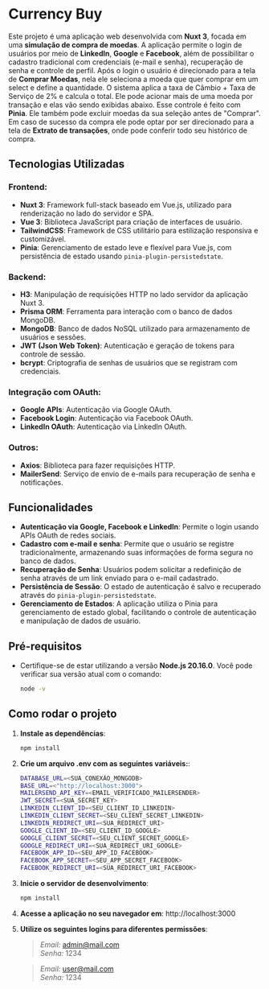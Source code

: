 # Currency Buy

Este projeto é uma aplicação web desenvolvida com **Nuxt 3**, focada em uma **simulação de compra de moedas**. 
A aplicação permite o login de usuários por meio de **LinkedIn**, **Google** e **Facebook**, além de possibilitar o cadastro tradicional com credenciais (e-mail e senha), recuperação de senha e controle de perfil.
Após o login o usuário é direcionado para a tela de **Comprar Moedas**, nela ele seleciona a moeda que quer comprar em um select e define a quantidade. O sistema aplica a taxa de Câmbio + Taxa de Serviço de 2% e calcula o total.
Ele pode acionar mais de uma moeda por transação e elas vão sendo exibidas abaixo. Esse controle é feito com **Pinia**. Ele também pode excluir moedas da sua seleção antes de "Comprar".
Em caso de sucesso da compra ele pode optar por ser direcionado para a tela de **Extrato de transações**, onde pode conferir todo seu histórico de compra.

## Tecnologias Utilizadas

### Frontend:
- **Nuxt 3**: Framework full-stack baseado em Vue.js, utilizado para renderização no lado do servidor e SPA.
- **Vue 3**: Biblioteca JavaScript para criação de interfaces de usuário.
- **TailwindCSS**: Framework de CSS utilitário para estilização responsiva e customizável.
- **Pinia**: Gerenciamento de estado leve e flexível para Vue.js, com persistência de estado usando `pinia-plugin-persistedstate`.

### Backend:
- **H3**: Manipulação de requisições HTTP no lado servidor da aplicação Nuxt 3.
- **Prisma ORM**: Ferramenta para interação com o banco de dados MongoDB.
- **MongoDB**: Banco de dados NoSQL utilizado para armazenamento de usuários e sessões.
- **JWT (Json Web Token)**: Autenticação e geração de tokens para controle de sessão.
- **bcrypt**: Criptografia de senhas de usuários que se registram com credenciais.

### Integração com OAuth:
- **Google APIs**: Autenticação via Google OAuth.
- **Facebook Login**: Autenticação via Facebook OAuth.
- **LinkedIn OAuth**: Autenticação via LinkedIn OAuth.

### Outros:
- **Axios**: Biblioteca para fazer requisições HTTP.
- **MailerSend**: Serviço de envio de e-mails para recuperação de senha e notificações.

## Funcionalidades

- **Autenticação via Google, Facebook e LinkedIn**: Permite o login usando APIs OAuth de redes sociais.
- **Cadastro com e-mail e senha**: Permite que o usuário se registre tradicionalmente, armazenando suas informações de forma segura no banco de dados.
- **Recuperação de Senha**: Usuários podem solicitar a redefinição de senha através de um link enviado para o e-mail cadastrado.
- **Persistência de Sessão**: O estado de autenticação é salvo e recuperado através do `pinia-plugin-persistedstate`.
- **Gerenciamento de Estados**: A aplicação utiliza o Pinia para gerenciamento de estado global, facilitando o controle de autenticação e manipulação de dados de usuário.

## Pré-requisitos

- Certifique-se de estar utilizando a versão **Node.js 20.16.0**. Você pode verificar sua versão atual com o comando:
  ```bash
  node -v

## Como rodar o projeto

1. **Instale as dependências**:
   ```bash
   npm install

2. **Crie um arquivo .env com as seguintes variáveis:**:
    ```bash
    DATABASE_URL=<SUA_CONEXÃO_MONGODB>
    BASE_URL=<"http://localhost:3000">
    MAILERSEND_API_KEY=<EMAIL_VERIFICADO_MAILERSENDER>
    JWT_SECRET=<SUA_SECRET_KEY>
    LINKEDIN_CLIENT_ID=<SEU_CLIENT_ID_LINKEDIN>
    LINKEDIN_CLIENT_SECRET=<SEU_CLIENT_SECRET_LINKEDIN>
    LINKEDIN_REDIRECT_URI=<SUA_REDIRECT_URI>
    GOOGLE_CLIENT_ID=<SEU_CLIENT_ID_GOOGLE>
    GOOGLE_CLIENT_SECRET=<SEU_CLIENT_SECRET_GOOGLE>
    GOOGLE_REDIRECT_URI=<SUA_REDIRECT_URI_GOOGLE>
    FACEBOOK_APP_ID=<SEU_APP_ID_FACEBOOK>
    FACEBOOK_APP_SECRET=<SEU_APP_SECRET_FACEBOOK>
    FACEBOOK_REDIRECT_URI=<SUA_REDIRECT_URI_FACEBOOK>
    ```

3. **Inicie o servidor de desenvolvimento**:
   ```bash
   npm install

4. **Acesse a aplicação no seu navegador em**: http://localhost:3000

5. **Utilize os seguintes logins para diferentes permissões**:
    > *Email:* admin@mail.com \
    > *Senha:* 1234
  
    > *Email:* user@mail.com \
    > *Senha:* 1234